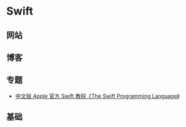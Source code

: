 # Swift

## 网站

## 博客

## 专题
- [中文版 Apple 官方 Swift 教程《The Swift Programming Language》](https://github.com/numbbbbb/the-swift-programming-language-in-chinese)

## 基础 









